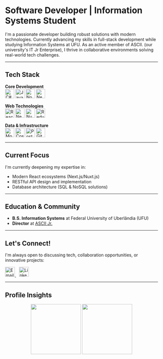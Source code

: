# Software Developer | Information Systems Student

I'm a passionate developer building robust solutions with modern technologies. Currently advancing my skills in full-stack development while studying Information Systems at UFU. As an active member of ASCII. (our university's IT Jr Enterprise), I thrive in collaborative environments solving real-world tech challenges.

---

## Tech Stack

**Core Development**  
<img src="https://cdn.jsdelivr.net/gh/devicons/devicon/icons/csharp/csharp-original.svg" width="30" height="30" alt="C#"/> 
<img src="https://cdn.jsdelivr.net/gh/devicons/devicon/icons/java/java-original.svg" width="30" height="30" alt="Java"/>
<img src="https://cdn.jsdelivr.net/gh/devicons/devicon/icons/nodejs/nodejs-original.svg" width="30" height="30" alt="Node.js"/>
<img src="https://logo.svgcdn.com/l/nestjs.svg" width="30" height="30" alt="NestJS"/>


**Web Technologies**  
<img src="https://cdn.jsdelivr.net/gh/devicons/devicon/icons/react/react-original.svg" width="30" height="30" alt="React"/> 
<img src="https://cdn.jsdelivr.net/gh/devicons/devicon/icons/nextjs/nextjs-original.svg" width="30" height="30" alt="Next.js"/> 
<img src="https://cdn.jsdelivr.net/gh/devicons/devicon/icons/nuxtjs/nuxtjs-original.svg" width="30" height="30" alt="Nuxt.js"/> 
<img src="https://raw.githubusercontent.com/reduxjs/redux/master/logo/logo.png" width="30" height="30" alt="Redux"/>


**Data & Infrastructure**  
<img src="https://cdn.jsdelivr.net/gh/devicons/devicon/icons/mongodb/mongodb-original.svg" width="30" height="30" alt="MongoDB"/> 
<img src="https://cdn.jsdelivr.net/gh/devicons/devicon/icons/cosmosdb/cosmosdb-plain.svg" width="30" height="30" alt="CosmosDB"/> 
<img src="https://cdn.jsdelivr.net/gh/devicons/devicon/icons/postgresql/postgresql-original.svg" width="30" height="30" alt="PostgreSQL"/>
<img src="https://cdn.jsdelivr.net/gh/devicons/devicon/icons/git/git-original.svg" width="30" height="30" alt="Git"/>


---

## Current Focus  

I'm currently deepening my expertise in:  
- Modern React ecosystems (Next.js/Nuxt.js)  
- RESTful API design and implementation  
- Database architecture (SQL & NoSQL solutions)  

---

## Education & Community  
- **B.S. Information Systems** at Federal University of Uberlândia (UFU)  
- **Director** at [ASCII Jr.](https://asciiej.com.br/)  

---

## Let's Connect!  

I'm always open to discussing tech, collaboration opportunities, or innovative projects:  

<a href="mailto:sergio.filho@outlook.com" style="margin-right: 10px;">
  <img src="https://img.icons8.com/color/48/000000/microsoft-outlook-2019--v1.png" alt="Email" width="32">
</a>
<a href="https://www.linkedin.com/in/sergiofilhopaim">
  <img src="https://img.icons8.com/color/48/000000/linkedin.png" alt="LinkedIn" width="32">
</a>

---

## Profile Insights  

<div align="center">
  <img height="165em" src="https://github-readme-stats.vercel.app/api?username=sergiofpaim&show_icons=true&theme=dark&count_private=true&hide_border=true&bg_color=00000000"/>
  <img height="165em" src="https://github-readme-stats.vercel.app/api/top-langs/?username=sergiofpaim&layout=compact&theme=dark&hide_border=true&bg_color=00000000"/>
</div>
